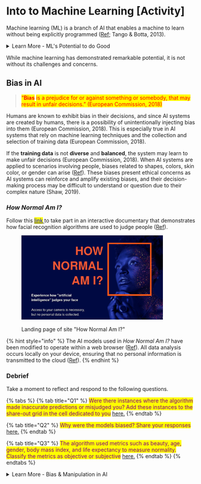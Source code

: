 # Into to Machine Learning \[Activity]

Machine learning (ML) is a branch of AI that enables a machine to learn without being explicitly programmed ([Ref;](https://workshops.hackclub.com/teachable\_machine/) Tango & Botta, 2013).&#x20;

<details>

<summary>Learn More - ML's Potential to do Good </summary>

Machine learning offers a wide range of benefits across various domains, such as: &#x20;

* **Data-driven insights:** Machine learning enables the analysis of complex data to extract valuable insights and patterns that may be difficult for humans to identify, leading to informed decision-making and improved outcomes (Sarker, 2021). &#x20;

&#x20;           Example: [Augmented analytics](https://www.fastcompany.com/90848153/how-retailers-can-leverage-next-generation-business-intelligence-and-augmented-analytics-in-2023) &#x20;

* **Automation and efficiency:** Machine learning automates repetitive tasks, reducing manual effort and increasing productivity. It streamlines processes, leading to improved efficiency and cost savings (Ng et al., 2021). &#x20;

&#x20;           Example: [Intelligent supply chains](https://www.supplychainbrain.com/blogs/1-think-tank/post/37343-building-intelligent-supply-chains-with-machine-learning)&#x20;

* **Enhanced accuracy and precision:** Machine learning algorithms excel at tasks such as image and speech recognition, natural language processing, and predictive analytics, leading to higher accuracy and precision in various applications (Dingus & Black, 2021; Goh et al., 2020; Kuhl et al., 2022)&#x20;

&#x20;           Example: [Precision fermentation](https://www.foodingredientsfirst.com/news/live-green-leverages-ai-powered-precision-fermentation-to-replace-animal-based-and-artificial-ingredients.html)&#x20;

&#x20;           Example: [Precision farming](https://hellofuture.orange.com/en/precision-agriculture-ai-enters-the-field/)&#x20;

* **Personalized experiences:** Machine learning enables personalized recommendations and experiences by understanding individual preferences, improving user satisfaction, and driving customer loyalty ([Ref;](https://www.geeksforgeeks.org/machine-learning-introduction/) Tufail et al., 2023)&#x20;

&#x20;           Example: [Personalized learning](https://hellofuture.orange.com/en/school-learning-and-ai-personalized-lessons-and-real-time-corrections/)&#x20;

* **Real-time fraud detection:** Machine learning algorithms can detect fraudulent activities by analyzing patterns and anomalies in transaction data, providing real-time fraud prevention and safeguarding financial systems (Beall, 2018; [Ref;](https://www.geeksforgeeks.org/machine-learning-introduction/) Choi & Lee, 2018)&#x20;

&#x20;           Example: [Fraud detection](https://citylife.capetown/uncategorized/the-role-of-data-science-in-cybersecurity-and-fraud-detection/69236/) &#x20;

* **Advanced healthcare diagnostics:** Machine learning aids in early disease detection and diagnosis by analyzing medical records, imaging data, and genetic information, enabling timely intervention and improved patient outcomes (Caliskan et al., 2022; O’Connor, 2022; Wee et al., 2021) &#x20;

&#x20;           Example: [Rare Disease Diagnosis](https://healthitanalytics.com/news/machine-learning-approach-aims-to-optimize-rare-disease-diagnosis)&#x20;

&#x20;           Example: [Targeted Disease Treatment](https://www.news-medical.net/health/Machine-Learning-for-Targeted-Disease-Treatment.aspx)  &#x20;

* **Autonomous systems:** Machine learning plays a crucial role in autonomous vehicles, enabling object recognition, behavior prediction, and real-time decision-making for enhanced safety and efficiency (Southworth et al., 2023). &#x20;

&#x20;           Example: [Self-driving cars](https://dataconomy.com/2022/12/28/artificial-intelligence-and-self-driving/)&#x20;

* **Predictive maintenance:** Machine learning can analyze sensor data to predict equipment failures and maintenance needs, helping businesses proactively address issues and minimize downtime (Kane et al., 2022).&#x20;

&#x20;           Example: [Predicting disease in olive groves](https://hellofuture.orange.com/en/using-ai-to-predict-diseases-in-olive-groves/) &#x20;

&#x20;           Example: [Smart monitoring of industrial operations](https://hellofuture.orange.com/en/mastering-industrial-operations-thanks-to-smart-monitoring/)&#x20;

* **Improved customer service:** Machine learning-powered chatbots and virtual assistants can understand natural language queries, provide instant and personalized assistance, and enhance customer service experiences (Dingus & Black, 2021; Druga et al., 2022)&#x20;

&#x20;           Example: [Personalized customer experience](https://www.techopedia.com/ai-powered-personalization-how-machine-learning-is-transforming-customer-experience)&#x20;

* **Scientific advancements:** Machine learning contributes to scientific research by enabling data analysis, pattern recognition, and simulations, accelerating discoveries and breakthroughs in various fields (Baum, 2021; Kasperiuniene, 2021)&#x20;

&#x20;           Example: [Accelerating discovery of new materials for 3D printing](https://www.labmanager.com/accelerating-the-discovery-of-new-materials-for-3d-printing-26892)&#x20;

&#x20;           Example: [Accelerating drug discovery](https://news.mit.edu/2023/speeding-drug-discovery-with-diffusion-generative-models-diffdock-0331) &#x20;

</details>

While machine learning has demonstrated remarkable potential, it is not without its challenges and concerns.&#x20;

## Bias in AI

> <mark style="color:red;">“</mark><mark style="color:red;">**Bias**</mark> <mark style="color:red;"></mark><mark style="color:red;">is a prejudice for or against something or somebody, that may result in unfair decisions.” (European Commission, 2018)</mark>

Humans are known to exhibit bias in their decisions, and since AI systems are created by humans, there is a possibility of unintentionally injecting bias into them (European Commission, 2018). This is especially true in AI systems that rely on machine learning techniques and the collection and selection of training data (European Commission, 2018).&#x20;

If the **training data** is not **diverse** and **balanced**, the system may learn to make unfair decisions (European Commission, 2018). When AI systems are applied to scenarios involving people, biases related to shapes, colors, skin color, or gender can arise ([Ref](https://www.digitaltechnologieshub.edu.au/teach-and-assess/classroom-resources/lesson-ideas/data-bias-in-ai/)). These biases present ethical concerns as AI systems can reinforce and amplify existing biases, and their decision-making process may be difficult to understand or question due to their complex nature (Shaw, 2019).&#x20;

### _How Normal Am I?_

Follow this [<mark style="color:blue;">link</mark> ](https://www.hownormalami.eu/)to take part in an interactive documentary that demonstrates how facial recognition algorithms are used to judge people ([Ref](https://www.project-sherpa.eu/how-normal-am-i-nominated-for-best-eu-website-of-the-year/)).

<figure><img src="../.gitbook/assets/image (1).png" alt="Landing page of site &#x22;How normal am I&#x22;" width="375"><figcaption><p>Landing page of site "How Normal Am I?"</p></figcaption></figure>

{% hint style="info" %}
The AI models used in _How Normal Am I?_ have been modified to operate within a web browser ([Ref](https://starts.eu/article/detail/how-normal-am-i/)). All data analysis occurs locally on your device, ensuring that no personal information is transmitted to the cloud ([Ref](https://starts.eu/article/detail/how-normal-am-i/)).
{% endhint %}

### Debrief

Take a moment to reflect and respond to the following questions.&#x20;

{% tabs %}
{% tab title="Q1" %}
<mark style="color:purple;">Were there instances where the algorithm made inaccurate predictions or misjudged you? Add these instances to the share-out grid in the cell dedicated to you</mark> [here.](https://jamboard.google.com/d/1hl8j9C71M-c26si500VDR7DIiD7zUTTF6JQb1cz\_iRQ/viewer?f=0)
{% endtab %}

{% tab title="Q2" %}
<mark style="color:purple;">Why were the models biased? Share your responses</mark> [here](https://jamboard.google.com/d/1hl8j9C71M-c26si500VDR7DIiD7zUTTF6JQb1cz\_iRQ/viewer?f=1)[.](https://jamboard.google.com/d/1hl8j9C71M-c26si500VDR7DIiD7zUTTF6JQb1cz\_iRQ/viewer?f=1)
{% endtab %}

{% tab title="Q3" %}
<mark style="color:purple;">The algorithm used metrics such as beauty, age, gender, body mass index, and life expectancy to measure normality. Classify the metrics as objective or subjective</mark> [here.](https://jamboard.google.com/d/1hl8j9C71M-c26si500VDR7DIiD7zUTTF6JQb1cz\_iRQ/viewer?f=2)
{% endtab %}
{% endtabs %}

<details>

<summary>Learn More - Bias &#x26; Manipulation in AI</summary>

_How Normal Am I?_ was made by Tijmen Schep - an artist, technology critic, and privacy advocate - with the aim of provoking people to question the reliability of facial recognition systems and AI more broadly ([Ref](https://starts.eu/article/detail/how-normal-am-i/)). &#x20;

_“If you have a low score, it might just be because the judgment of these algorithms is so dependent on how they were trained” -_ Tijmen Schep ([Ref](https://www.techjuice.pk/this-eu-funded-ai-judges-your-face-and-tells-you-how-normal-you-are/)) &#x20;

### **Bias** &#x20;

The algorithms in the documentary classify and rate individuals based on the labelling of their training samples. Due to the manual labeling of training samples by individuals, the algorithms rely on subjective standards, making them susceptible to bias (European Commission, 2018; [Ref](http://proceedings.mlr.press/v108/jiang20a/jiang20a.pdf)).

For example, the training for the beauty algorithm was done exclusively by Chinese students who assigned beauty scores based on the traits they personally deem are most attractive ([Ref](https://starts.eu/article/detail/how-normal-am-i/)). This subjective labelling process makes the beauty algorithm biased toward Chinese beauty standards ([Ref](https://starts.eu/article/detail/how-normal-am-i/)). &#x20;

Besides this obvious potential for bias, beauty cannot be based on objective norms as perceptions of it vary globally. Nevertheless, algorithms are being used to classify and compare people. Dating websites, for example, assign people beauty scores based on the photos they upload, and then match them with people who have the same beauty score ([Ref](https://www.tijmenschep.com/how-normal-am-i/)).  &#x20;

The unjust implications of algorithms are not limited to the enforcement of subjective beauty standards. If the training data used to develop image or facial recognition models is biased or lacks diversity, it can lead to inaccurate and unfair results, disproportionately impacting certain demographic groups. This can result in discriminatory practices in areas such as law enforcement, surveillance, and hiring processes, reinforcing existing social biases and inequities ([Ref](https://www.brookings.edu/research/algorithmic-bias-detection-and-mitigation-best-practices-and-policies-to-reduce-consumer-harms/)).

### **Manipulation** &#x20;

Facial recognition algorithms are not only susceptible to bias but also to manipulation. For example, the age algorithm in _How Normal Am I?_ will falsely perceive an individual to be young if they shake their head ([Ref](https://starts.eu/article/detail/how-normal-am-i/)). Moreover, manipulating certain factors such as lighting can influence the beauty score, while raising eyebrows can result in a lower BMI score ([Ref](https://starts.eu/article/detail/how-normal-am-i/)).&#x20;

The potential for inaccurate predications has broader implications. [Facial recognition algorithms](http://gendershades.org/) have been known to exhibit high rates of false positives and false negatives, leading to wrongful identification and potential harm to innocent individuals.&#x20;

</details>
